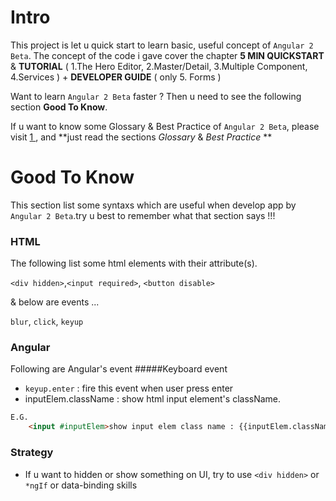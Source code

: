 Intro
==========

This project is let u quick start to learn basic, useful concept of `Angular 2 Beta`. The concept of the code i gave cover the chapter **5 MIN QUICKSTART** & **TUTORIAL** ( 1.The Hero Editor, 2.Master/Detail, 3.Multiple Component, 4.Services ) + **DEVELOPER GUIDE** ( only 5. Forms )

Want to learn `Angular 2 Beta` faster ? Then u need to see the following section **Good To Know**.

If u want to know some Glossary & Best Practice of `Angular 2 Beta`, please visit [ 1 ](https://litiang.gitbooks.io/angular-2-0/content/), and **just read the sections *Glossary* & *Best Practice* **

Good To Know
============
This section list some syntaxs which are useful when develop app by `Angular 2 Beta`.try u best to remember what that section says !!!

### HTML
The following list some html elements with their attribute(s).

`<div hidden>`,`<input required>`, `<button disable>` 

& below are events ...

`blur`, `click`, `keyup`

### Angular 
Following are Angular's event
#####Keyboard event
* `keyup.enter` : fire this event when user press enter 
* inputElem.className : show html input element's className.
```html
E.G.
    <input #inputElem>show input elem class name : {{inputElem.className}}
```

### Strategy 
* If u want to hidden or show something on UI, try to use `<div hidden>` or `*ngIf` or data-binding skills
